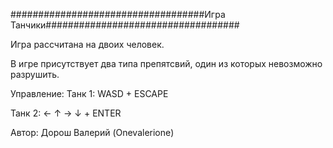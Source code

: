 ###################################Игра Танчики###################################  

Игра рассчитана на двоих человек.

В игре присутствует два типа препятсвий, один из которых невозможно разрушить.

Управление:
Танк 1: 
WASD + ESCAPE

Танк 2: 
←  ↑  → ↓ + ENTER

Автор:
Дорош Валерий (Onevalerione)
